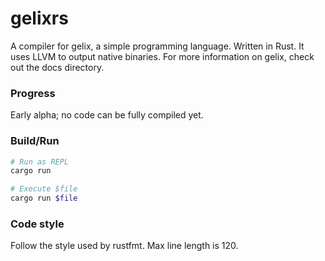 # gelixrs

A compiler for gelix, a simple programming language. Written in Rust.
It uses LLVM to output native binaries.
For more information on gelix, check out the docs directory.

### Progress

Early alpha; no code can be fully compiled yet.

### Build/Run

``` bash
# Run as REPL
cargo run

# Execute $file
cargo run $file
```

### Code style

Follow the style used by rustfmt.
Max line length is 120.                                                                                               